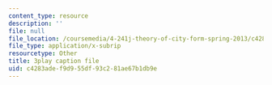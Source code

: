```yaml
---
content_type: resource
description: ''
file: null
file_location: /coursemedia/4-241j-theory-of-city-form-spring-2013/c4283adef9d955df93c281ae67b1db9e_qBrYZb6tdo4.vtt
file_type: application/x-subrip
resourcetype: Other
title: 3play caption file
uid: c4283ade-f9d9-55df-93c2-81ae67b1db9e
---
```


